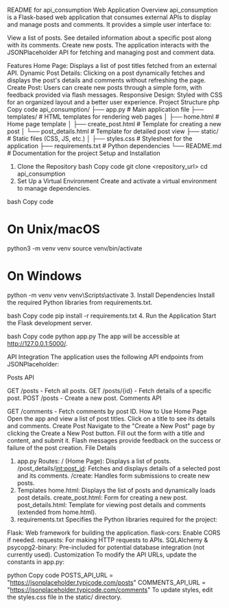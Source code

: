 README for api_consumption Web Application
Overview
api_consumption is a Flask-based web application that consumes external APIs to display and manage posts and comments. It provides a simple user interface to:

View a list of posts.
See detailed information about a specific post along with its comments.
Create new posts.
The application interacts with the JSONPlaceholder API for fetching and managing post and comment data.

Features
Home Page: Displays a list of post titles fetched from an external API.
Dynamic Post Details: Clicking on a post dynamically fetches and displays the post's details and comments without refreshing the page.
Create Post: Users can create new posts through a simple form, with feedback provided via flash messages.
Responsive Design: Styled with CSS for an organized layout and a better user experience.
Project Structure
php
Copy code
api_consumption/
├── app.py                  # Main application file
├── templates/              # HTML templates for rendering web pages
│   ├── home.html           # Home page template
│   ├── create_post.html    # Template for creating a new post
│   └── post_details.html   # Template for detailed post view
├── static/                 # Static files (CSS, JS, etc.)
│   ├── styles.css          # Stylesheet for the application
├── requirements.txt        # Python dependencies
└── README.md               # Documentation for the project
Setup and Installation
1. Clone the Repository
bash
Copy code
git clone <repository_url>
cd api_consumption
2. Set Up a Virtual Environment
Create and activate a virtual environment to manage dependencies.

bash
Copy code
# On Unix/macOS
python3 -m venv venv
source venv/bin/activate

# On Windows
python -m venv venv
venv\Scripts\activate
3. Install Dependencies
Install the required Python libraries from requirements.txt.

bash
Copy code
pip install -r requirements.txt
4. Run the Application
Start the Flask development server.

bash
Copy code
python app.py
The app will be accessible at http://127.0.0.1:5000/.

API Integration
The application uses the following API endpoints from JSONPlaceholder:

Posts API

GET /posts - Fetch all posts.
GET /posts/{id} - Fetch details of a specific post.
POST /posts - Create a new post.
Comments API

GET /comments - Fetch comments by post ID.
How to Use
Home Page
Open the app and view a list of post titles.
Click on a title to see its details and comments.
Create Post
Navigate to the "Create a New Post" page by clicking the Create a New Post button.
Fill out the form with a title and content, and submit it.
Flash messages provide feedback on the success or failure of the post creation.
File Details
1. app.py
Routes:
/ (Home Page): Displays a list of posts.
/post_details/<int:post_id>: Fetches and displays details of a selected post and its comments.
/create: Handles form submissions to create new posts.
2. Templates
home.html: Displays the list of posts and dynamically loads post details.
create_post.html: Form for creating a new post.
post_details.html: Template for viewing post details and comments (extended from home.html).
3. requirements.txt
Specifies the Python libraries required for the project:

Flask: Web framework for building the application.
flask-cors: Enable CORS if needed.
requests: For making HTTP requests to APIs.
SQLAlchemy & psycopg2-binary: Pre-included for potential database integration (not currently used).
Customization
To modify the API URLs, update the constants in app.py:

python
Copy code
POSTS_API_URL = "https://jsonplaceholder.typicode.com/posts"
COMMENTS_API_URL = "https://jsonplaceholder.typicode.com/comments"
To update styles, edit the styles.css file in the static/ directory.